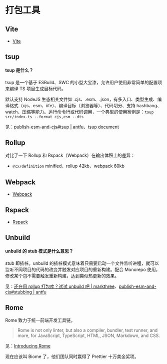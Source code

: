 # 打包工具

## Vite

* [Vite](/maps/_workflow/packer/vite)

## tsup

#### tsup 是什么？

tsup 是一个基于 ESBuild、SWC 的小型大宝漆，允许用户使用非常简单的配置项来编译 TS 项目生成目标代码。

默认支持 NodeJS 生态相关文件如 .cjs、.esm、.json，有多入口、类型生成、编译格式（cjs、esm、iife）、编译目标（浏览器等）、代码切分、支持 hashbang、watch、压缩等能力。运行命令行或代码调用，一个典型的使用案例是：`tsup src/index.ts --format cjs,esm --dts`

见：[publish-esm-and-cjs#tsup | antfu](https://antfu.me/posts/publish-esm-and-cjs#tsup)、[tsup document](https://tsup.egoist.dev/)

## Rollup

对比了一下 Rollup 和 Rspack（Webpack）在输出体积上的差异：

* `@cx/definition` minified，rollup 42kb，webpack 60kb

## Webpack

* [Webpack](/maps/_workflow/packer/webpack)

## Rspack

* [Rspack](/maps/_workflow/packer/rspack)

## Unbuild

#### unbuild 的 stub 模式是什么意思？

stub 即插桩。unbuild 的插桩模式意味着只需要启动一个文件监听进程，就可以监听不同项目的代码的改变并触发对应项目的重新构建。配合 Monorepo 使用，修改某个包不需要触发重新构建，达到类似热更新的效果。

见：[还在用 rollup 打包库？试试 unbuild 吧 | markthree](https://juejin.cn/post/7203968787325992997)、[publish-esm-and-cjs#stubbing | antfu](https://antfu.me/posts/publish-esm-and-cjs#stubbing)

## Rome

Rome 致力于统一前端开发工具链。

> Rome is not only linter, but also a compiler, bundler, test runner, and more, for JavaScript, TypeScript, HTML, JSON, Markdown, and CSS.

见：[Introducing Rome](https://rome.tools/blog/2020/08/08/introducing-rome/)

现在应该叫 Biome 了，他们团队同时赢得了 Prettier 十万美金奖项。
